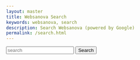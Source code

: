 ```yaml
---
layout: master
title: Websanova Search
keywords: websanova, search
description: Search Websanova (powered by Google)
permalink: /search.html
---
```


<form id="search" action="/search">
    <input name="q" type="text" placeholder="search" />
    <button type="submit">Search</button>
</form>
